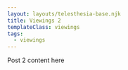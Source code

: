 ```yaml
---
layout: layouts/telesthesia-base.njk
title: Viewings 2
templateClass: viewings
tags:
  - viewings
---
```

Post 2 content here
